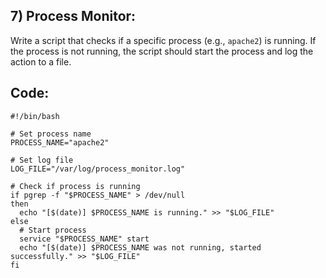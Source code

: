 ## 7) Process Monitor:
Write a script that checks if a specific process (e.g., `apache2`) is running. If the process is not running, the script should start the process and log the action to a file.

## Code:

```
#!/bin/bash

# Set process name
PROCESS_NAME="apache2"

# Set log file
LOG_FILE="/var/log/process_monitor.log"

# Check if process is running
if pgrep -f "$PROCESS_NAME" > /dev/null
then
  echo "[$(date)] $PROCESS_NAME is running." >> "$LOG_FILE"
else
  # Start process
  service "$PROCESS_NAME" start
  echo "[$(date)] $PROCESS_NAME was not running, started successfully." >> "$LOG_FILE"
fi
```
